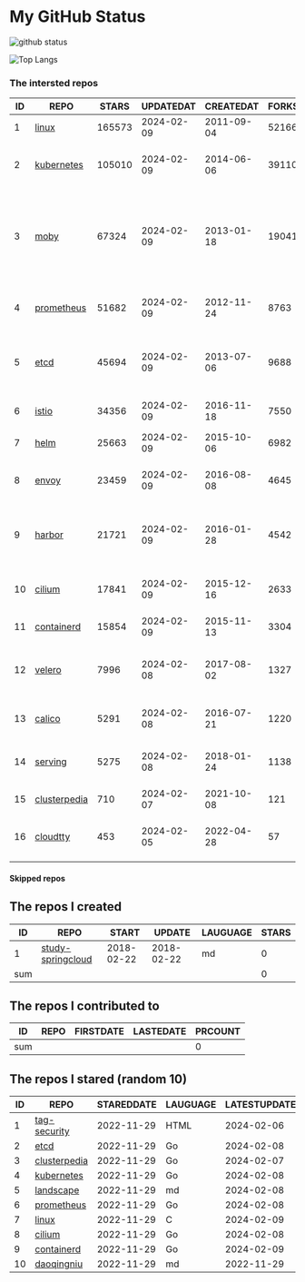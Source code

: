 # My GitHub Status

<img src="https://github-readme-stats-1.yihong0618.vercel.app/api?username=daoqingniu&show_icons=true&&&hide_title=true&count_private=true" alt="github status" />

![Top Langs](https://github-readme-stats-1.yihong0618.vercel.app/api/top-langs/?username=daoqingniu&layout=compact)

<!--START_SECTION:github_repos-->
### The intersted repos
| ID |                              REPO                               | STARS  | UPDATEDAT  | CREATEDAT  | FORKSCOUNT |                                                DESCRIPTIONS                                                |
|----|-----------------------------------------------------------------|--------|------------|------------|------------|------------------------------------------------------------------------------------------------------------|
|  1 | [linux](https://github.com/torvalds/linux)                      | 165573 | 2024-02-09 | 2011-09-04 |      52166 | Linux kernel source tree                                                                                   |
|  2 | [kubernetes](https://github.com/kubernetes/kubernetes)          | 105010 | 2024-02-09 | 2014-06-06 |      39110 | Production-Grade Container Scheduling and Management                                                       |
|  3 | [moby](https://github.com/moby/moby)                            |  67324 | 2024-02-09 | 2013-01-18 |      19041 | The Moby Project - a collaborative project for the container ecosystem to assemble container-based systems |
|  4 | [prometheus](https://github.com/prometheus/prometheus)          |  51682 | 2024-02-09 | 2012-11-24 |       8763 | The Prometheus monitoring system and time series database.                                                 |
|  5 | [etcd](https://github.com/etcd-io/etcd)                         |  45694 | 2024-02-09 | 2013-07-06 |       9688 | Distributed reliable key-value store for the most critical data of a distributed system                    |
|  6 | [istio](https://github.com/istio/istio)                         |  34356 | 2024-02-09 | 2016-11-18 |       7550 | Connect, secure, control, and observe services.                                                            |
|  7 | [helm](https://github.com/helm/helm)                            |  25663 | 2024-02-09 | 2015-10-06 |       6982 | The Kubernetes Package Manager                                                                             |
|  8 | [envoy](https://github.com/envoyproxy/envoy)                    |  23459 | 2024-02-09 | 2016-08-08 |       4645 | Cloud-native high-performance edge/middle/service proxy                                                    |
|  9 | [harbor](https://github.com/goharbor/harbor)                    |  21721 | 2024-02-09 | 2016-01-28 |       4542 | An open source trusted cloud native registry project that stores, signs, and scans content.                |
| 10 | [cilium](https://github.com/cilium/cilium)                      |  17841 | 2024-02-09 | 2015-12-16 |       2633 | eBPF-based Networking, Security, and Observability                                                         |
| 11 | [containerd](https://github.com/containerd/containerd)          |  15854 | 2024-02-09 | 2015-11-13 |       3304 | An open and reliable container runtime                                                                     |
| 12 | [velero](https://github.com/vmware-tanzu/velero)                |   7996 | 2024-02-08 | 2017-08-02 |       1327 | Backup and migrate Kubernetes applications and their persistent volumes                                    |
| 13 | [calico](https://github.com/projectcalico/calico)               |   5291 | 2024-02-08 | 2016-07-21 |       1220 | Cloud native networking and network security                                                               |
| 14 | [serving](https://github.com/knative/serving)                   |   5275 | 2024-02-08 | 2018-01-24 |       1138 | Kubernetes-based, scale-to-zero, request-driven compute                                                    |
| 15 | [clusterpedia](https://github.com/clusterpedia-io/clusterpedia) |    710 | 2024-02-07 | 2021-10-08 |        121 | The Encyclopedia of Kubernetes clusters                                                                    |
| 16 | [cloudtty](https://github.com/cloudtty/cloudtty)                |    453 | 2024-02-05 | 2022-04-28 |         57 | A Friendly Kubernetes CloudShell (Web Terminal) !                                                          |



#### Skipped repos
<!--END_SECTION:github_repos-->

<!--START_SECTION:my_github-->
## The repos I created
| ID  |                                 REPO                                 |   START    |   UPDATE   | LAUGUAGE | STARS |
|-----|----------------------------------------------------------------------|------------|------------|----------|-------|
|   1 | [study-springcloud](https://github.com/daoqingniu/study-springcloud) | 2018-02-22 | 2018-02-22 | md       |     0 |
| sum |                                                                      |            |            |          |     0 |

## The repos I contributed to
| ID  | REPO | FIRSTDATE | LASTEDATE | PRCOUNT |
|-----|------|-----------|-----------|---------|
| sum |      |           |           |       0 |

## The repos I stared (random 10)
| ID |                              REPO                               | STAREDDATE | LAUGUAGE | LATESTUPDATE |
|----|-----------------------------------------------------------------|------------|----------|--------------|
|  1 | [tag-security](https://github.com/cncf/tag-security)            | 2022-11-29 | HTML     | 2024-02-06   |
|  2 | [etcd](https://github.com/etcd-io/etcd)                         | 2022-11-29 | Go       | 2024-02-08   |
|  3 | [clusterpedia](https://github.com/clusterpedia-io/clusterpedia) | 2022-11-29 | Go       | 2024-02-07   |
|  4 | [kubernetes](https://github.com/kubernetes/kubernetes)          | 2022-11-29 | Go       | 2024-02-08   |
|  5 | [landscape](https://github.com/cncf/landscape)                  | 2022-11-29 | md       | 2024-02-08   |
|  6 | [prometheus](https://github.com/prometheus/prometheus)          | 2022-11-29 | Go       | 2024-02-08   |
|  7 | [linux](https://github.com/torvalds/linux)                      | 2022-11-29 | C        | 2024-02-09   |
|  8 | [cilium](https://github.com/cilium/cilium)                      | 2022-11-29 | Go       | 2024-02-08   |
|  9 | [containerd](https://github.com/containerd/containerd)          | 2022-11-29 | Go       | 2024-02-09   |
| 10 | [daoqingniu](https://github.com/daoqingniu/daoqingniu)          | 2022-11-29 | md       | 2022-11-29   |

<!--END_SECTION:my_github-->
